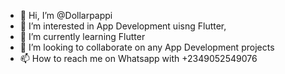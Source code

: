 - 👋 Hi, I’m @Dollarpappi
- 👀 I’m interested in App Development uisng Flutter,
- 🌱 I’m currently learning Flutter
- 💞️ I’m looking to collaborate on any App Development projects 
- 📫 How to reach me on Whatsapp with +2349052549076

<!---
Dollarpappi/Dollarpappi is a ✨ special ✨ repository because its `README.md` (this file) appears on your GitHub profile.
You can click the Preview link to take a look at your changes.
--->
